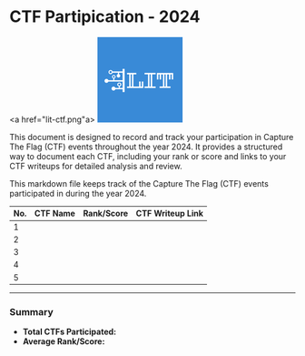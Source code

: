 # CTF Partipication - 2024

<a href="lit-ctf.png"a>
    <img src="lit-ctf.png" alt="LITCTF-logo">
</a>

This document is designed to record and track your participation in Capture The Flag (CTF) events throughout the year 2024. It provides a structured way to document each CTF, including your rank or score and links to your CTF writeups for detailed analysis and review.


This markdown file keeps track of the Capture The Flag (CTF) events participated in during the year 2024.

| No. | CTF Name                | Rank/Score  | CTF Writeup Link                      |
|-----|-------------------------|-------------|---------------------------------------|
| 1   |                         |             |                                       |
| 2   |                         |             |                                       |
| 3   |                         |             |                                       |
| 4   |                         |             |                                       |
| 5   |                         |             |                                       |

---

### Summary

- **Total CTFs Participated:** 
- **Average Rank/Score:**
